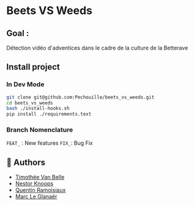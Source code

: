 # Beets VS Weeds

## Goal :
Détection vidéo d'adventices dans le cadre de la culture de la Betterave

## Install project
### In Dev Mode
```bash
git clone git@github.com:Pechouille/beets_vs_weeds.git
cd beets_vs_weeds
bash ./install-hooks.sh
pip install ./requirements.text
```

### Branch Nomenclature
`FEAT_` : New features
`FIX_`: Bug Fix

## 🧠 Authors
- [Timothée Van Belle](https://github.com/TimVanBelle)
- [Nestor Knoops](https://github.com/Nestrow42)
- [Quentin Ramoisiaux](https://github.com/QuentinRam)
- [Marc Le Glanaër](https://github.com/Pechouille)
